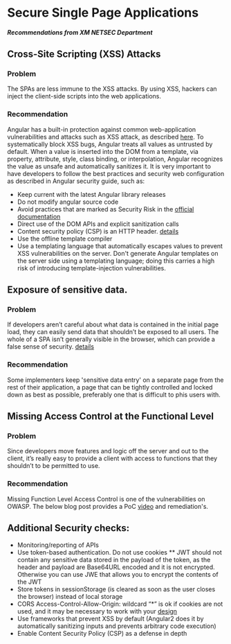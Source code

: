 # Secure Single Page Applications
##### Recommendations from XM NETSEC Department

## Cross-Site Scripting (XSS) Attacks

### Problem
The SPAs are less immune to the XSS attacks.
By using XSS, hackers can inject the client-side
scripts into the web applications.

### Recommendation

Angular has a built-in protection against common web-application vulnerabilities and attacks
such as XSS attack, as described [here](https://angular.io/guide/security). To systematically
block XSS bugs, Angular treats all values as untrusted by default. When a value is inserted
into the DOM from a template, via property, attribute, style, class binding, or interpolation,
Angular recognizes the value as unsafe and automatically sanitizes it. It is very important
to have developers to follow the best practices and security web configuration as described
in Angular security guide, such as:
* Keep current with the latest Angular library releases
* Do not modify angular source code
* Avoid practices that are marked as Security Risk in the [official documentation](https://angular.io/api?status=security-risk)
* Direct use of the DOM APIs and explicit sanitization calls
* Content security policy (CSP) is an HTTP header. [details](https://blogs.akamai.com/sitr/2018/10/security-response-headers-what-they-are-why-you-should-care-and-how-akamai-can-help.html)
* Use the offline template compiler
* Use a templating language that automatically escapes values to prevent XSS
  vulnerabilities on the server. Don&#39;t generate Angular templates on the server side using
  a templating language; doing this carries a high risk of introducing template-injection
  vulnerabilities.

## Exposure of sensitive data.

### Problem

If developers aren’t careful about what data is contained in the initial page load,
they can easily send data that shouldn’t be exposed to all users. The whole of a SPA
isn’t generally visible in the browser, which can provide a false sense of security.
[details](https://www.akamai.com/us/en/multimedia/documents/white-paper/how-akamai-augments-your-security-practice-to-mitigate-the-owasp-top-10-risks.pdf)

### Recommendation

Some implementers keep 'sensitive data entry' on a separate page from the rest of their
application, a page that can be tightly controlled and locked down as best as possible,
preferably one that is difficult to phis users with.

## Missing Access Control at the Functional Level

### Problem

Since developers move features and logic off the server and out to the client,
it’s really easy to provide a client with access to functions that they shouldn’t
to be permitted to use.

### Recommendation

Missing Function Level Access Control is one of the vulnerabilities on OWASP.
 The below blog post provides a PoC [video](https://blog.detectify.com/2016/07/13/owasp-top-10-missing-function-level-access-control-7) and remediation's.

## Additional Security checks:

* Monitoring/reporting of APIs
* Use token-based authentication. Do not use cookies
** JWT should not contain any sensitive data stored in the payload of the token, as the header and payload are Base64URL encoded and it is not encrypted. Otherwise you can use JWE that allows you to encrypt the contents of the JWT
* Store tokens in sessionStorage (is cleared as soon as the user closes the browser) instead of local storage
* CORS Access-Control-Allow-Origin: wildcard “*” is ok if cookies are not used, and it may be necessary to work with your [design](https://blog.angular-university.io/service-workers)
* Use frameworks that prevent XSS by default (Angular2 does it by automatically sanitizing inputs and prevents arbitrary code execution)
* Enable Content Security Policy (CSP) as a defense in depth
